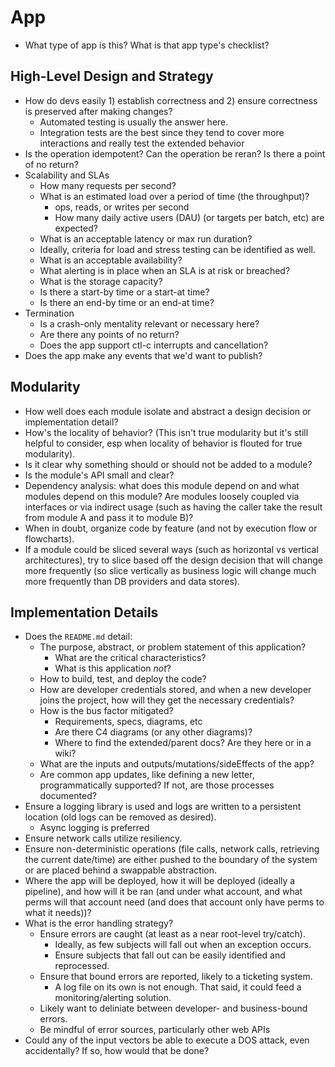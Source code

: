 # App

- What type of app is this? What is that app type's checklist?

## High-Level Design and Strategy

- How do devs easily 1) establish correctness and 2) ensure correctness is
preserved after making changes?
    - Automated testing is usually the answer here.
    - Integration tests are the best since they tend to cover more interactions
    and really test the extended behavior
- Is the operation idempotent? Can the operation be reran? Is there a point of
no return?
- Scalability and SLAs
    - How many requests per second?
    - What is an estimated load over a period of time (the throughput)?
        - ops, reads, or writes per second
        - How many daily active users (DAU) (or targets per batch, etc) are
        expected?
    - What is an acceptable latency or max run duration?
    - Ideally, criteria for load and stress testing can be identified as well.
    - What is an acceptable availability?
    - What alerting is in place when an SLA is at risk or breached?
    - What is the storage capacity?
    - Is there a start-by time or a start-at time?
    - Is there an end-by time or an end-at time?
- Termination
    - Is a crash-only mentality relevant or necessary here?
    - Are there any points of no return?
    - Does the app support ctl-c interrupts and cancellation?
- Does the app make any events that we'd want to publish?

## Modularity

- How well does each module isolate and abstract a design decision or
implementation detail?
- How's the locality of behavior? (This isn't true modularity but it's still
helpful to consider, esp when locality of behavior is flouted for true
modularity).
- Is it clear why something should or should not be added to a module?
- Is the module's API small and clear?
- Dependency analysis: what does this module depend on and what modules depend
on this module? Are modules loosely coupled via interfaces or via indirect usage
(such as having the caller take the result from module A and pass it to module
B)?
- When in doubt, organize code by feature (and not by execution flow or
flowcharts).
- If a module could be sliced several ways (such as horizontal vs vertical
architectures), try to slice based off the design decision that will change more
frequently (so slice vertically as business logic will change much more
frequently than DB providers and data stores).

## Implementation Details

- Does the `README.md` detail:
    - The purpose, abstract, or problem statement of this application?
        - What are the critical characteristics?
        - What is this application *not*?
    - How to build, test, and deploy the code?
    - How are developer credentials stored, and when a new developer joins the
    project, how will they get the necessary credentials?
    - How is the bus factor mitigated?
        - Requirements, specs, diagrams, etc
        - Are there C4 diagrams (or any other diagrams)?
        - Where to find the extended/parent docs? Are they here or in a wiki?
    - What are the inputs and outputs/mutations/sideEffects of the app?
    - Are common app updates, like defining a new letter, programmatically
    supported? If not, are those processes documented?
- Ensure a logging library is used and logs are written to a persistent location
(old logs can be removed as desired).
    - Async logging is preferred
- Ensure network calls utilize resiliency.
- Ensure non-deterministic operations (file calls, network calls, retrieving the
current date/time) are either pushed to the boundary of the system or are placed
behind a swappable abstraction.
- Where the app will be deployed, how it will be deployed (ideally a pipeline),
and how will it be ran (and under what account, and what perms will that account
need (and does that account only have perms to what it needs))?
- What is the error handling strategy?
    - Ensure errors are caught (at least as a near root-level try/catch).
        - Ideally, as few subjects will fall out when an exception occurs.
        - Ensure subjects that fall out can be easily identified and
        reprocessed.
    - Ensure that bound errors are reported, likely to a ticketing system.
        - A log file on its own is not enough. That said, it could feed a
        monitoring/alerting solution.
    - Likely want to deliniate between developer- and business-bound errors.
    - Be mindful of error sources, particularly other web APIs
- Could any of the input vectors be able to execute a DOS attack, even
accidentally? If so, how would that be done?

